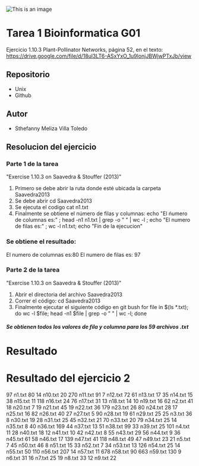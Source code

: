 ![This is an image](https://upload.wikimedia.org/wikipedia/commons/f/fc/Logo-ikiam-.png)
# Tarea 1 Bioinformatica G01
Ejercicio 1.10.3 Plant-Pollinator Networks, página 52, en el texto:
<https://drive.google.com/file/d/18ul3LT6-ASxYxO_1u9lonjJBWjwPTxJb/view>
## Repositorio
- Unix
- Github
## Autor
* Sthefanny Meliza Villa Toledo
## Resolucion del ejercicio
### Parte 1 de la tarea
"Exercise 1.10.3 on Saavedra & Stouffer (2013)"
1. Primero se debe abrir la ruta donde esté ubicada la carpeta Saavedra2013
2. Se debe abrir cd Saavedra2013
3. Se ejecuta el codigo 
       cat n1.txt
4. Finalmente se obtiene el número de filas y columnas:
     echo "El ńumero de columnas es:" ; 
 head -n1 n1.txt | grep -o " " | wc -l ; 
 echo "El numero de filas es:" ; wc -l n1.txt; echo "Fin de la ejecucion"
### Se obtiene el resultado:
 El numero de columnas es:80
 El numero de filas es: 97
 ### Parte 2 de la tarea
"Exercise 1.10.3 on Saavedra & Stouffer (2013)"
1. Abrir el directoria del archivo Saavedra2013
2. Correr el código:
cd Saavedra2013
3. Finalmente ejecutar el siguiente código en git bush
for file in $(ls *.txt); do wc -l $file; head -n1 $file | grep -o " " | wc -l; done
##### Se obtienen todos los valores de fila y columna para los 59 archivos .txt
# Resultado
# Resultado del ejercicio 2
97 n1.txt
80
14 n10.txt
20
270 n11.txt
91
7 n12.txt
72
61 n13.txt
17
35 n14.txt
15
38 n15.txt
11
118 n16.txt
24
76 n17.txt
31
13 n18.txt
14
10 n19.txt
16
62 n2.txt
41
18 n20.txt
7
19 n21.txt
45
19 n22.txt
36
179 n23.txt
26
80 n24.txt
28
17 n25.txt
16
82 n26.txt
40
27 n27.txt
5
90 n28.txt
19
61 n29.txt
25
25 n3.txt
36
8 n30.txt
19
28 n31.txt
25
45 n32.txt
21
70 n33.txt
20
79 n34.txt
25
14 n35.txt
8
40 n36.txt
169
44 n37.txt
13
51 n38.txt
99
33 n39.txt
25
101 n4.txt
11
28 n40.txt
18
12 n41.txt
10
42 n42.txt
8
55 n43.txt
29
56 n44.txt
9
36 n45.txt
61
58 n46.txt
17
139 n47.txt
41
118 n48.txt
49
47 n49.txt
23
21 n5.txt
7
45 n50.txt
46
8 n51.txt
15
33 n52.txt
7
34 n53.txt
13
126 n54.txt
25
14 n55.txt
50
110 n56.txt
207
14 n57.txt
11
678 n58.txt
90
663 n59.txt
130
9 n6.txt
31
16 n7.txt
25
19 n8.txt
33
12 n9.txt
22
